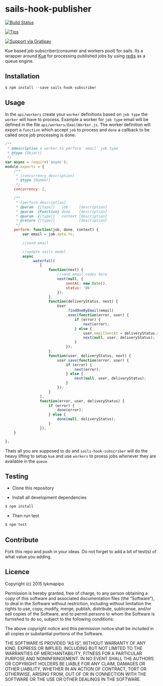 sails-hook-publisher
====================

[![Build Status](https://travis-ci.org/lykmapipo/sails-hook-subscriber.svg?branch=master)](https://travis-ci.org/lykmapipo/sails-model-new)

[![Tips](https://img.shields.io/gratipay/lykmapipo.svg)](https://gratipay.com/lykmapipo/)

[![Support via Gratipay](https://cdn.rawgit.com/gratipay/gratipay-badge/2.3.0/dist/gratipay.svg)](https://gratipay.com/lykmapipo/)

Kue based job subscriber(consumer and workers pool) for sails. Its a wrapper around [Kue](https://github.com/learnboost/kue) for processing published jobs by using [redis](https://github.com/antirez/redis) as a queue engine.

## Installation
```js
$ npm install --save sails-hook-subscriber
```

## Usage
In the `api/workers` create your `worker` definitions based on `job type` the `worker` will have to process. Example a worker for `job type` email will be defined in the file `api/workers/EmailWorker.js`. The worker definition will export a `function` which accept `job` to process and `done` a callback to be called once job processing is done.

```js
/**
 * @description a worker to perform `email` job type
 * @type {Object}
 */
var async = require('async');
module.exports = {
    /**
     * [concurrency description]
     * @type {Number}
     */
    concurrency: 2,

    /**
     * [perform description]
     * @param  {[type]}   job     [description]
     * @param  {Function} done    [description]
     * @param  {[type]}   context [description]
     * @return {[type]}           [description]
     */
    perform: function(job, done, context) {
        var email = job.data.to;

        //send email

        //update sails model
        async
            .waterfall(
                [
                    function(next) {
                        //send email codes here
                        next(null, {
                            sentAt: new Date(),
                            status: 'Ok'
                        });
                    },
                    function(deliveryStatus, next) {
                        User
                            .findOneByEmail(email)
                            .exec(function(error, user) {
                                if (error) {
                                    next(error);
                                } else {
                                    user.emailSentAt = deliveryStatus.sentAt
                                    next(null, user, deliveryStatus);
                                }
                            });
                    },
                    function(user, deliveryStatus, next) {
                        user.save(function(error, user) {
                            if (error) {
                                next(error);
                            } else {
                                next(null, user, deliveryStatus);
                            }
                        });
                    }
                ],
                function(error, user, deliveryStatus) {
                    if (error) {
                        done(error);
                    } else {
                        done(null, deliveryStatus);
                    }
                });
    }

};
``` 
Thats all you are supposed to do and `sails-hook-subscriber` will do the heavy lifting to setup `kue` and use  `workers` to proess jobs whenever they are available in the `queue`.


## Testing

* Clone this repository

* Install all development dependencies

```sh
$ npm install
```
* Then run test

```sh
$ npm test
```

## Contribute

Fork this repo and push in your ideas. 
Do not forget to add a bit of test(s) of what value you adding.

## Licence

Copyright (c) 2015 lykmapipo

Permission is hereby granted, free of charge, to any person obtaining a copy of this software and associated documentation files (the “Software”), to deal in the Software without restriction, including without limitation the rights to use, copy, modify, merge, publish, distribute, sublicense, and/or sell copies of the Software, and to permit persons to whom the Software is furnished to do so, subject to the following conditions:

The above copyright notice and this permission notice shall be included in all copies or substantial portions of the Software.

THE SOFTWARE IS PROVIDED “AS IS”, WITHOUT WARRANTY OF ANY KIND, EXPRESS OR IMPLIED, INCLUDING BUT NOT LIMITED TO THE WARRANTIES OF MERCHANTABILITY, FITNESS FOR A PARTICULAR PURPOSE AND NONINFRINGEMENT. IN NO EVENT SHALL THE AUTHORS OR COPYRIGHT HOLDERS BE LIABLE FOR ANY CLAIM, DAMAGES OR OTHER LIABILITY, WHETHER IN AN ACTION OF CONTRACT, TORT OR OTHERWISE, ARISING FROM, OUT OF OR IN CONNECTION WITH THE SOFTWARE OR THE USE OR OTHER DEALINGS IN THE SOFTWARE. 